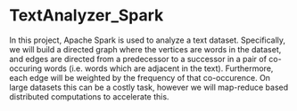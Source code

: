 # TextAnalyzer_Spark

In this project, Apache Spark is used to analyze a text dataset. Specifically, we will build
a directed graph where the vertices are words in the dataset, and edges are directed from a predecessor
to a successor in a pair of co-occuring words (i.e. words which are adjacent in the text). Furthermore,
each edge will be weighted by the frequency of that co-occurence. On large datasets this can be a
costly task, however we will map-reduce based distributed computations to accelerate this.

